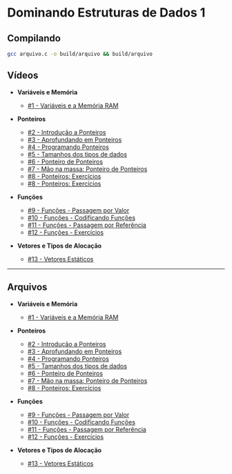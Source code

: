 # Dominando Estruturas de Dados 1

## Compilando

```bash
gcc arquivo.c -o build/arquivo && build/arquivo
```


## Vídeos

- **Variáveis e Memória**
  - [#1   - Variáveis e a Memória RAM](https://www.youtube.com/watch?v=ucupombJuUM)

- **Ponteiros**
  - [#2   - Introdução a Ponteiros](https://www.youtube.com/watch?v=GLV71ky3OCw)
  - [#3   - Aprofundando em Ponteiros](https://www.youtube.com/watch?v=3ugbgPZbodo)
  - [#4   - Programando Ponteiros](https://www.youtube.com/watch?v=UIYnNcEb8Oc)
  - [#5   - Tamanhos dos tipos de dados](https://www.youtube.com/watch?v=F3YnOQw7v9s)
  - [#6   - Ponteiro de Ponteiros](https://www.youtube.com/watch?v=4WX9pE2liPs)
  - [#7   - Mão na massa: Ponteiro de Ponteiros](https://www.youtube.com/watch?v=HOYSSCebd1g)
  - [#8   - Ponteiros: Exercícios](https://www.youtube.com/watch?v=t1kQRygSOu4)
  - [#8   - Ponteiros: Exercícios](https://www.youtube.com/watch?v=t1kQRygSOu4)

- **Funções**
  - [#9   - Funções - Passagem por Valor](https://www.youtube.com/watch?v=Q5SaM35EJcg)
  - [#10  - Funções - Codificando Funções](https://www.youtube.com/watch?v=4Xy5Y411_lA)
  - [#11  - Funções - Passagem por Referência](https://www.youtube.com/watch?v=G2oBB0sYAr0)
  - [#12  - Funções - Exercícios](https://www.youtube.com/watch?v=u9R-PuQdTys)

- **Vetores e Tipos de Alocação**
  - [#13  - Vetores Estáticos](https://www.youtube.com/watch?v=eVr_Pky11T8)

---

## Arquivos

- **Variáveis e Memória**
  - [#1   - Variáveis e a Memória RAM](https://github.com/Anderson-X-Araujo/estrutura-de-dados-em-c/tree/main/variaveis-e-memoria)

- **Ponteiros**
  - [#2   - Introdução a Ponteiros](https://github.com/Anderson-X-Araujo/estrutura-de-dados-em-c/tree/main/ponteiros)
  - [#3   - Aprofundando em Ponteiros](https://github.com/Anderson-X-Araujo/estrutura-de-dados-em-c/tree/main/ponteiros)
  - [#4   - Programando Ponteiros](https://github.com/Anderson-X-Araujo/estrutura-de-dados-em-c/tree/main/ponteiros)
  - [#5   - Tamanhos dos tipos de dados](https://github.com/Anderson-X-Araujo/estrutura-de-dados-em-c/tree/main/ponteiros)
  - [#6   - Ponteiro de Ponteiros](https://github.com/Anderson-X-Araujo/estrutura-de-dados-em-c/tree/main/ponteiros)
  - [#7   - Mão na massa: Ponteiro de Ponteiros](https://github.com/Anderson-X-Araujo/estrutura-de-dados-em-c/tree/main/ponteiros)
  - [#8   - Ponteiros: Exercícios](https://github.com/Anderson-X-Araujo/estrutura-de-dados-em-c/tree/main/ponteiros)

- **Funções**
  - [#9   - Funções - Passagem por Valor](https://github.com/Anderson-X-Araujo/estrutura-de-dados-em-c/tree/main/funcoes)
  - [#10  - Funções - Codificando Funções](https://github.com/Anderson-X-Araujo/estrutura-de-dados-em-c/tree/main/funcoes)
  - [#11  - Funções - Passagem por Referência](https://github.com/Anderson-X-Araujo/estrutura-de-dados-em-c/tree/main/funcoes)
  - [#12  - Funções - Exercícios](https://github.com/Anderson-X-Araujo/estrutura-de-dados-em-c/tree/main/funcoes)

- **Vetores e Tipos de Alocação**
  - [#13  - Vetores Estáticos](https://github.com/Anderson-X-Araujo/estrutura-de-dados-em-c/tree/main/vetores-e-tipos-de-alocacao)
